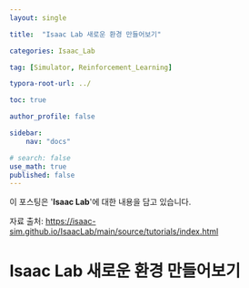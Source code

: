 ```yaml
---
layout: single

title:  "Isaac Lab 새로운 환경 만들어보기"

categories: Isaac_Lab

tag: [Simulator, Reinforcement_Learning]

typora-root-url: ../

toc: true

author_profile: false

sidebar:
    nav: "docs"

# search: false
use_math: true
published: false
---
```






이 포스팅은 '**Isaac Lab**'에 대한 내용을 담고 있습니다.



자료 출처: <https://isaac-sim.github.io/IsaacLab/main/source/tutorials/index.html>









# Isaac Lab 새로운 환경 만들어보기













































































































































































































































































